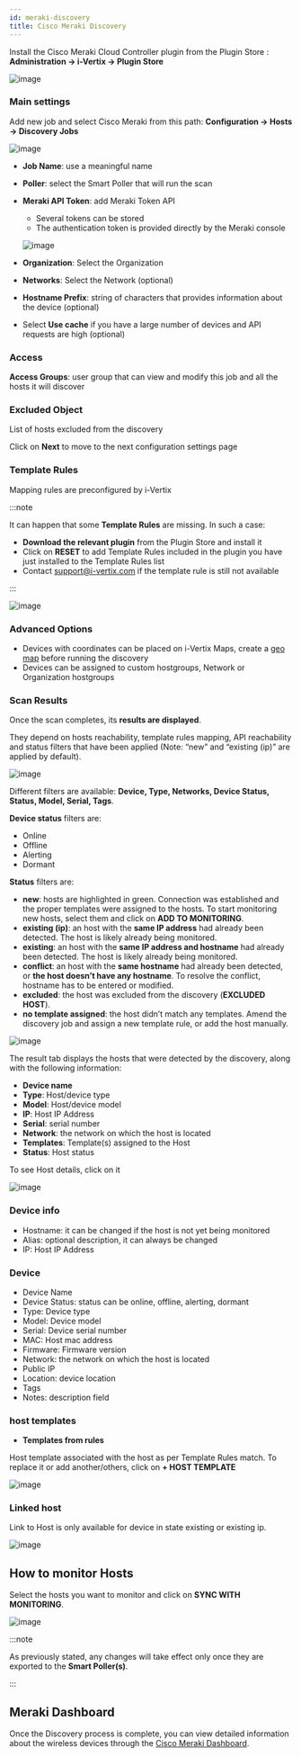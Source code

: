```yaml
---
id: meraki-discovery
title: Cisco Meraki Discovery
---
```


Install the Cisco Meraki Cloud Controller plugin from the Plugin Store : **Administration -> i-Vertix -> Plugin Store**

![image](../../assets/discovery/meraki1.png)

### Main settings
Add new job and select Cisco Meraki from this path: **Configuration -> Hosts -> Discovery Jobs**

![image](../../assets/discovery/meraki2.png)

* **Job Name**: use a meaningful name 
*  **Poller**: select the Smart Poller that will run the scan
* **Meraki API Token**: add Meraki Token API
    * Several tokens can be stored
    * The authentication token is provided directly by the Meraki console

    ![image](../../assets/discovery/meraki3.png)

* **Organization**: Select the Organization
* **Networks**: Select the Network (optional)
* **Hostname Prefix**: string of characters that provides information about the device (optional)
* Select **Use cache** if you have a large number of devices and API requests are high (optional)

### Access
**Access Groups**: user group that can view and modify this job and all the hosts it will discover

### Excluded Object
List of hosts excluded from the discovery  

Click on **Next** to move to the next configuration settings page

### Template Rules

Mapping rules are preconfigured by i-Vertix

:::note

It can happen that some **Template Rules** are missing. In such a case:
* **Download the relevant plugin** from the Plugin Store and install it
* Click on **RESET** to add Template Rules included in the plugin you have just installed to the Template Rules list
* Contact support@i-vertix.com if the template rule is still not available

:::

![image](../../assets/discovery/meraki4.png)

### Advanced Options
* Devices with coordinates can be placed on i-Vertix Maps, create a [geo map](../../i-vertix-maps/map-types.md) before running the discovery 
* Devices can be assigned to custom hostgroups, Network or Organization hostgroups

### Scan Results

Once the scan completes, its **results are displayed**.

They depend on hosts reachability, template rules mapping, API reachability and status filters that have been applied (Note: “new” and “existing (ip)” are applied by default).

![image](../../assets/discovery/meraki5.png)

Different filters are available: **Device, Type, Networks, Device Status, Status, Model, Serial, Tags**.

**Device status** filters are:
* Online
* Offline
* Alerting
* Dormant

**Status** filters are:

* **new**: hosts are highlighted in green. Connection was established and the proper templates were assigned to the hosts. To start monitoring new hosts, select them and click on **ADD TO MONITORING**.
* **existing (ip)**: an host with the **same IP address** had already been detected. The host is likely already being monitored.
* **existing**: an host with the **same IP address and hostname** had already been detected. The host is likely already being monitored.
* **conflict**: an host with the **same hostname** had already been detected, or **the host doesn’t have any hostname**. To resolve the conflict, hostname has to be entered or modified.
* **excluded**: the host was excluded from the discovery (**EXCLUDED HOST**).
* **no template assigned**: the host didn’t match any templates. Amend the discovery job and assign a new template rule, or add the host manually.

![image](../../assets/discovery/meraki6.png)

The result tab displays the hosts that were detected by the discovery, along with the following information:

* **Device name**
* **Type**: Host/device type
* **Model**: Host/device model 
* **IP**: Host IP Address
* **Serial**: serial number
* **Network**: the network on which the host is located
* **Templates**: Template(s) assigned to the Host  
* **Status**: Host status

To see Host details, click on it

![image](../../assets/discovery/meraki7.png)

### Device info

* Hostname: it can be changed if the host is not yet being  monitored
* Alias: optional description, it can always be changed 
* IP: Host IP Address

### Device

* Device Name
* Device Status: status can be online, offline, alerting, dormant
* Type: Device type
* Model: Device model 
* Serial: Device serial number
* MAC: Host mac address
* Firmware: Firmware version
* Network: the network on which the host is located
* Public IP
* Location: device location
* Tags
* Notes: description field


### host templates

* **Templates from rules** 

Host template associated with the host as per Template Rules match. To replace it or add another/others, click on **+ HOST TEMPLATE**

![image](../../assets/discovery/meraki8.png)

### Linked host

Link to Host is only available for device in state existing or existing ip.

![image](../../assets/discovery/meraki9.png)

## How to monitor Hosts

Select the hosts you want to monitor and click on **SYNC WITH MONITORING**.

![image](../../assets/discovery/meraki10.png)

:::note

As previously stated, any changes will take effect only once they are exported to the **Smart Poller(s)**. 

:::

## Meraki Dashboard

Once the Discovery process is complete, you can view detailed information about the wireless devices through
the [Cisco Meraki Dashboard](../../i-vertix-reporting/dashboard-meraki.md).
